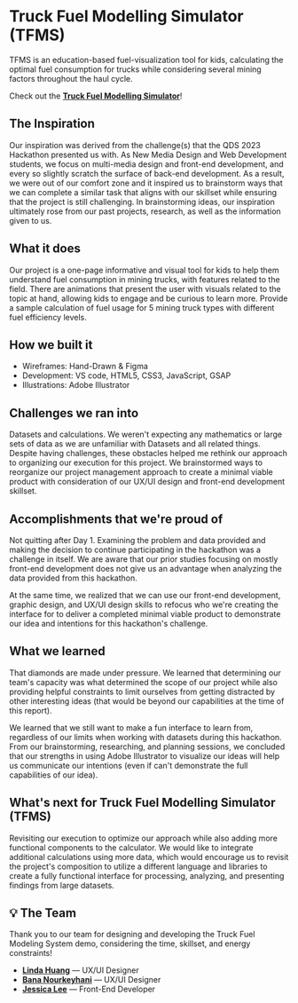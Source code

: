 # Truck Fuel Modelling Simulator (TFMS)
TFMS is an education-based fuel-visualization tool for kids, calculating the optimal fuel consumption for trucks while considering several mining factors throughout the haul cycle. 

Check out the **[Truck Fuel Modelling Simulator](https://truckfuelms.jessicamlee.dev/)**!

## The Inspiration
Our inspiration was derived from the challenge(s) that the QDS 2023 Hackathon presented us with. As New Media Design and Web Development students, we focus on multi-media design and front-end development, and every so slightly scratch the surface of back-end development. As a result, we were out of our comfort zone and it inspired us to brainstorm ways that we can complete a similar task that aligns with our skillset while ensuring that the project is still challenging. In brainstorming ideas, our inspiration ultimately rose from our past projects, research, as well as the information given to us.

## What it does
Our project is a one-page informative and visual tool for kids to help them understand fuel consumption in mining trucks, with features related to the field. There are animations that present the user with visuals related to the topic at hand, allowing kids to engage and be curious to learn more.  Provide a sample calculation of fuel usage for 5 mining truck types with different fuel efficiency levels.

## How we built it
- Wireframes: Hand-Drawn & Figma
- Development: VS code, HTML5, CSS3, JavaScript, GSAP
- Illustrations: Adobe Illustrator 

## Challenges we ran into
Datasets and calculations. We weren't expecting any mathematics or large sets of data as we are unfamiliar with Datasets and all related things. Despite having challenges, these obstacles helped me rethink our approach to organizing our execution for this project. We brainstormed ways to reorganize our project management approach to create a minimal viable product with consideration of our UX/UI design and front-end development skillset. 

## Accomplishments that we're proud of
Not quitting after Day 1. Examining the problem and data provided and making the decision to continue participating in the hackathon was a challenge in itself. We are aware that our prior studies focusing on mostly front-end development does not give us an advantage when analyzing the data provided from this hackathon. 

At the same time, we realized that we can use our front-end development, graphic design, and UX/UI design skills to refocus who we're creating the interface for to deliver a completed minimal viable product to demonstrate our idea and intentions for this hackathon's challenge.

## What we learned
That diamonds are made under pressure. We learned that determining our team's capacity was what determined the scope of our project while also providing helpful constraints to limit ourselves from getting distracted by other interesting ideas (that would be beyond our capabilities at the time of this report).

We learned that we still want to make a fun interface to learn from, regardless of our limits when working with datasets during this hackathon. From our brainstorming, researching, and planning sessions, we concluded that our strengths in using Adobe Illustrator to visualize our ideas will help us communicate our intentions (even if can't demonstrate the full capabilities of our idea).

## What's next for Truck Fuel Modelling Simulator (TFMS)
Revisiting our execution to optimize our approach while also adding more functional components to the calculator. We would like to integrate additional calculations using more data, which would encourage us to revisit the project's composition to utilize a different language and libraries to create a fully functional interface for processing, analyzing, and presenting findings from large datasets.


## 💡 The Team
Thank you to our team for designing and developing the Truck Fuel Modeling System demo, considering the time, skillset, and energy constraints! 
* [**Linda Huang**](http://www.lindah.design/) — UX/UI Designer
* [**Bana Nourkeyhani**](http://banacreates.com/) — UX/UI Designer
* [**Jessica Lee**](https://jessicamlee.dev/) — Front-End Developer